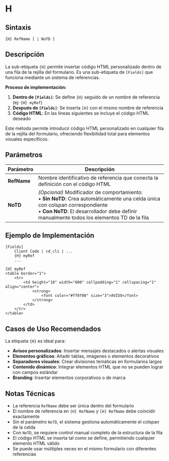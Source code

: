 # H

## Sintaxis

```
{H} RefName [ | NoTD ]
```

## Descripción

La sub-etiqueta `{H}` permite insertar código HTML personalizado dentro de una fila de la rejilla del formulario. Es una sub-etiqueta de `[Fields]` que funciona mediante un sistema de referencias.

**Proceso de implementación:**

1. **Dentro de `[Fields]`**: Se define `{H}` seguido de un nombre de referencia (ej: `{H} myRef`)
2. **Después de `[Fields]`**: Se inserta `[H]` con el mismo nombre de referencia
3. **Código HTML**: En las líneas siguientes se incluye el código HTML deseado

Este método permite introducir código HTML personalizado en cualquier fila de la rejilla del formulario, ofreciendo flexibilidad total para elementos visuales específicos.

## Parámetros

| Parámetro | Descripción |
|-----------|-------------|
| **RefName** | Nombre identificativo de referencia que conecta la definición con el código HTML |
| **NoTD** | *(Opcional)* Modificador de comportamiento:<br>• **Sin NoTD**: Crea automáticamente una celda única con colspan correspondiente<br>• **Con NoTD**: El desarrollador debe definir manualmente todos los elementos TD de la fila |

## Ejemplo de Implementación

```
[Fields]
    Client Code | cd_cli | ...
    {H} myRef
    ...

[H] myRef
<table border="1">
    <tr>
        <td height="10" width="600" cellpadding="1" cellspacing="1" align="center">
            <strong>
                <font color="#ff0f00" size="3">AVISO</font>
            </strong>
        </td>
    </tr>
</table>
```

## Casos de Uso Recomendados

La etiqueta `{H}` es ideal para:

- **Avisos personalizados**: Insertar mensajes destacados o alertas visuales
- **Elementos gráficos**: Añadir tablas, imágenes o elementos decorativos
- **Separadores visuales**: Crear divisiones temáticas en formularios largos
- **Contenido dinámico**: Integrar elementos HTML que no se pueden lograr con campos estándar
- **Branding**: Insertar elementos corporativos o de marca

## Notas Técnicas

- La referencia `RefName` debe ser única dentro del formulario
- El nombre de referencia en `{H} RefName` y `[H] RefName` debe coincidir exactamente
- Sin el parámetro `NoTD`, el sistema gestiona automáticamente el colspan de la celda
- Con `NoTD`, se requiere control manual completo de la estructura de la fila
- El código HTML se inserta tal como se define, permitiendo cualquier elemento HTML válido
- Se puede usar múltiples veces en el mismo formulario con diferentes referencias